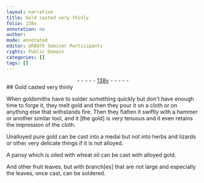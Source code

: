 ```yaml
---
layout: narrative
title: Gold casted very thinly
folio: 138v
annotation: no
author:
mode: annotated
editor: GR8975 Seminar Participants
rights: Public Domain
categories: []
tags: []
---
```


 <div class="folio" align="center">- - - - - <a href="http://gallica.bnf.fr/ark:/12148/btv1b10500001g/f282.item.r=" target="_blank">138v</a> - - - - - </div> 
## Gold casted very thinly

 
 When goldsmiths have to solder something quickly but don't have enough time to forge it, they melt gold and then they pour it on a cloth or on anything else that withstands fire. Then they flatten it swiftly with a hammer or another similar tool, and it [the gold] is very tenuous and it even retains the impression of the cloth. 
 
 Unalloyed pure gold can be cast into a medal but not into herbs and lizards or other very delicate things if it is not alloyed. 
 
 A pansy which is oiled with wheat oil can be cast with alloyed gold. 
 
 And other fruit leaves, but with branch[es] that are not large and especially the leaves, once cast, can be soldered. 
 